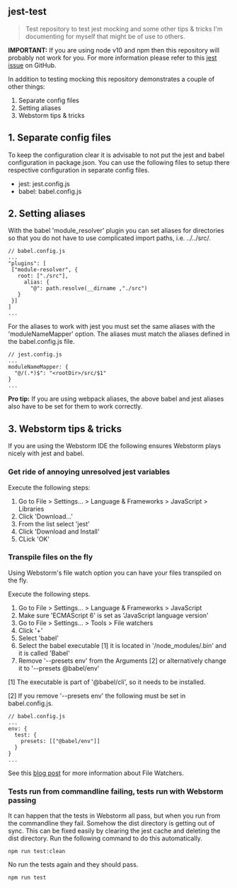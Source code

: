 ## jest-test
> Test repository to test jest mocking and some other tips & tricks I'm documenting for myself that might be of use to others.

**IMPORTANT:** If you are using node v10 and npm then this repository will probably not work for you. For more information please refer to this [jest issue](https://github.com/facebook/jest/issues/7395) on GitHub.

In addition to testing mocking this repository demonstrates a couple of other things:
1) Separate config files
2) Setting aliases
3) Webstorm tips & tricks

## 1. Separate config files

To keep the configuration clear it is advisable to not put the jest and babel configuration in package.json. You can use the following files to setup there respective configuration in separate config files.

- jest: jest.config.js
- babel: babel.config.js 

## 2. Setting aliases

With the babel 'module_resolver' plugin you can set aliases for directories so that you do not have to use complicated import paths, i.e. ../../src/<module-name>.

    // babel.config.js
    ...
    "plugins": [
     ["module-resolver", {
       root: ["./src"],
         alias: { 
           "@": path.resolve(__dirname ,"./src")
       }
     }]
    ]
    ... 

For the aliases to work with jest you must set the same aliases with the 'moduleNameMapper' option. The aliases must match the aliases defined in the babel.config.js file.

    // jest.config.js
    ...
    moduleNameMapper: {
      "@/(.*)$": "<rootDir>/src/$1"
    }
    ...

**Pro tip:** If you are using webpack aliases, the above babel and jest aliases also have to be set for them to work correctly.

## 3. Webstorm tips & tricks

If you are using the Webstorm IDE the following ensures Webstorm plays nicely with jest and babel.

### Get ride of annoying unresolved jest variables

Execute the following steps:

1) Go to File > Settings... > Language & Frameworks > JavaScript > Libraries
2) Click 'Download...'
3) From the list select 'jest'
4) Click 'Download and Install'
5) CLick 'OK'

### Transpile files on the fly

Using Webstorm's file watch option you can have your files transpiled on the fly.

Execute the following steps.

1) Go to File > Settings... > Language & Frameworks > JavaScript
2) Make sure 'ECMAScript 6' is set as 'JavaScript language version'
3) Go to File > Settings... > Tools > File watchers
4) Click '+'
5) Select 'babel'
6) Select the babel executable [1] it is located in '<project-dir>/node_modules/.bin' and it is called 'Babel'
7) Remove '--presets env' from the Arguments [2] or alternatively change it to '--presets @babel/env'

[1] The executable is part of '@babel/cli', so it needs to be installed.

[2] If you remove '--presets env' the following must be set in babel.config.js.

    // babel.config.js
    ...
    env: {
      test: {
        presets: [["@babel/env"]]
      }
    }
    ...

See this [blog post](https://blog.jetbrains.com/webstorm/2015/05/ecmascript-6-in-webstorm-transpiling/) for more information about File Watchers.

### Tests run from commandline failing, tests run with Webstorm passing

It can happen that the tests in Webstorm all pass, but when you run from the commandline they fail. Somehow the dist directory is getting out of sync. This can be fixed easily by clearing the jest cache and deleting the dist directory. Run the following command to do this automatically.

    npm run test:clean

No run the tests again and they should pass.

    npm run test
